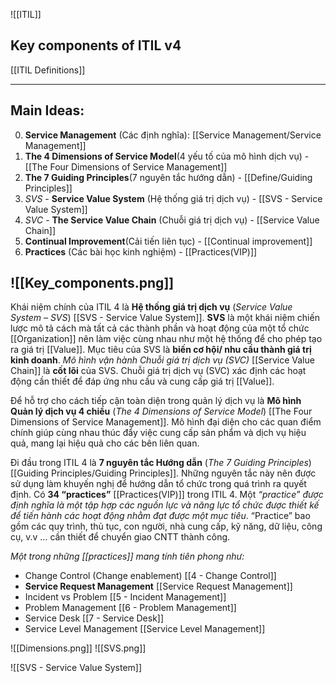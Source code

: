 ![[ITIL]]

## Key components of ITIL v4
[[ITIL Definitions]]

- ----
## Main Ideas:
0. **Service Management** (Các định nghĩa): [[Service Management/Service Management]]
1. **The 4 Dimensions of Service Model**(4 yếu tố của mô hình dịch vụ) - [[The Four Dimensions of Service Management]]
2. **The 7 Guiding Principles**(7 nguyên tắc hướng dẫn) - [[Define/Guiding Principles]]
3. *SVS* - **Service Value System** (Hệ thống giá trị dịch vụ) - [[SVS - Service Value System]]
4. *SVC* - **The Service Value Chain** (Chuỗi giá trị dịch vụ) -  [[Service Value Chain]]
7. **Continual Improvement**(Cải tiến liên tục) - [[Continual improvement]]
8. **Practices** (Các bài học kinh nghiệm) - [[Practices(VIP)]]

![[Key_components.png]]
---
Khái niệm chính của ITIL 4 là **Hệ thống giá trị dịch vụ** (*Service Value System – SVS*) [[SVS - Service Value System]]. **SVS** là một khái niệm chiến lược mô tả cách mà tất cả các thành phần và hoạt động của một tổ chức [[Organization]] nên làm việc cùng nhau như một hệ thống để cho phép tạo ra giá trị [[Value]]. Mục tiêu của SVS là **biến cơ hội/ nhu cầu thành giá trị kinh doanh**. *Mô hình vận hành Chuỗi giá trị dịch vụ (SVC)* [[Service Value Chain]] là **cốt lõi** của SVS. Chuỗi giá trị dịch vụ (SVC) xác định các hoạt động cần thiết để đáp ứng nhu cầu và cung cấp giá trị [[Value]].

Để hỗ trợ cho cách tiếp cận toàn diện trong quản lý dịch vụ là **Mô hình Quản lý dịch vụ 4 chiều** (*The 4 Dimensions of Service Model*) [[The Four Dimensions of Service Management]]. Mô hình đại diện cho các quan điểm chính giúp cùng nhau thúc đẩy việc cung cấp sản phẩm và dịch vụ hiệu quả, mang lại hiệu quả cho các bên liên quan.

Đi đầu trong ITIL 4 là **7 nguyên tắc Hướng dẫn** (*The 7 Guiding Principles*) [[Guiding Principles/Guiding Principles]]. Những nguyên tắc này nên được sử dụng làm khuyến nghị để hướng dẫn tổ chức trong quá trình ra quyết định. Có **34 “practices”** [[Practices(VIP)]] trong ITIL 4. Một *“practice” được định nghĩa là một tập hợp các nguồn lực và năng lực tổ chức được thiết kế để tiến hành các hoạt động nhằm đạt được một mục tiêu*. “Practice” bao gồm các quy trình, thủ tục, con người, nhà cung cấp, kỹ năng, dữ liệu, công cụ, v.v … cần thiết để chuyển giao CNTT thành công.

*Một trong những [[practices]] mang tính tiên phong như:*
- Change Control (Change enablement) [[4 - Change Control]]
- **Service Request Management** [[Service Request Management]]
- Incident vs Problem [[5 - Incident Management]]
- Problem Management [[6 - Problem Management]]
- Service Desk [[7 - Service Desk]]
- Service Level Management [[Service Level Management]]

![[Dimensions.png]]
![[SVS.png]]

![[SVS - Service Value System]]
